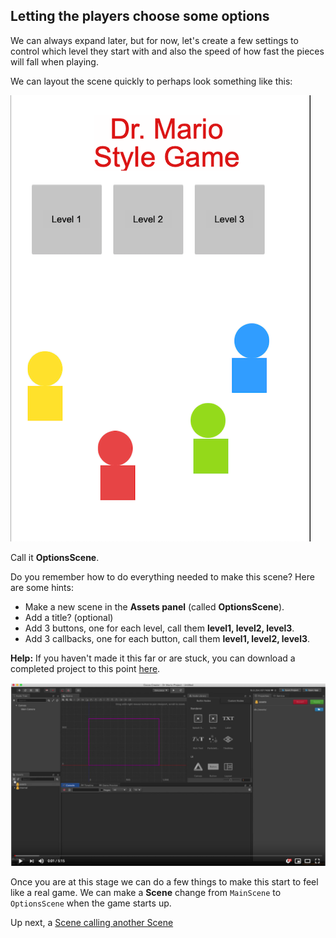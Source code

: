 ## Letting the players choose some options
We can always expand later, but for now, let's create a few settings to control which level they start with and also the speed of how fast the pieces will fall when playing.

We can layout the scene quickly to perhaps look something like this:

![](img/part1.png)

Call it __OptionsScene__.

Do you remember how to do everything needed to make this scene? Here are some hints:

  * Make a new scene in the __Assets panel__ (called __OptionsScene__).
  * Add a title? (optional)
  * Add 3 buttons, one for each level, call them __level1, level2, level3__.
  * Add 3 callbacks, one for each button, call them __level1, level2, level3__.
  
__Help:__ If you haven't made it this far or are stuck, you can download a completed project to this point [here](../../Dr-Mario-Style-Tutorial_ch4-part1.zip).

[![Creating an Options Scene](img/thumbnail1.png)](https://youtu.be/ktC2r5RQO2g "Creating an Options Scene")

Once you are at this stage we can do a few things to make this start to feel like a real game. We can make a __Scene__ change from `MainScene` to `OptionsScene` when the game starts up.  

Up next, a [Scene calling another Scene](scene_calling_scene.md)